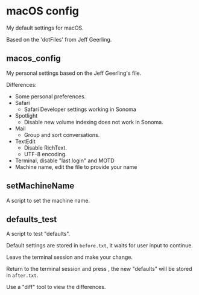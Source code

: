 # macOS config

My default settings for macOS.

Based on the 'dotFiles' from Jeff Geerling.

## macos_config

My personal settings based on the Jeff Geerling's file.

Differences:
- Some personal preferences.
- Safari
    - Safari Developer settings working in Sonoma
- Spotlight
    - Disable new volume indexing does not work in Sonoma.
- Mail
    - Group and sort conversations.
- TextEdit
    - Disable RichText.
    - UTF-8 encoding.
- Terminal, disable "last login" and MOTD
- Machine name, edit the file to provide your name

## setMachineName

A script to set the machine name.

## defaults_test

A script to test "defaults".

Default settings are stored in `before.txt`, it waits for user input to continue.

Leave the terminal session and make your change.

Return to the terminal session and press <return>, the new "defaults" will be stored in `after.txt`.

Use a "diff" tool to view the differences.